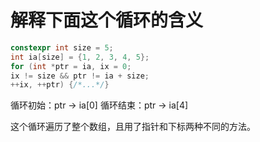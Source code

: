 # 解释下面这个循环的含义
```cpp
constexpr int size = 5;
int ia[size] = {1, 2, 3, 4, 5};
for (int *ptr = ia, ix = 0; 
ix != size && ptr != ia + size; 
++ix, ++ptr) {/*...*/}
```
循环初始：ptr -> ia[0]
循环结束：ptr -> ia[4]

这个循环遍历了整个数组，且用了指针和下标两种不同的方法。